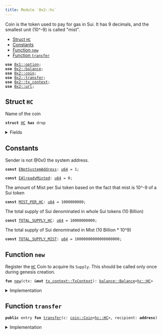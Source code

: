 ```yaml
---
title: Module `0x2::hc`
---
```


Coin<HC> is the token used to pay for gas in Sui.
It has 9 decimals, and the smallest unit (10^-9) is called "mist".


-  [Struct `HC`](#0x2_hc_HC)
-  [Constants](#@Constants_0)
-  [Function `new`](#0x2_hc_new)
-  [Function `transfer`](#0x2_hc_transfer)


<pre><code><b>use</b> <a href="../move-stdlib/option.md#0x1_option">0x1::option</a>;
<b>use</b> <a href="../sui-framework/balance.md#0x2_balance">0x2::balance</a>;
<b>use</b> <a href="../sui-framework/coin.md#0x2_coin">0x2::coin</a>;
<b>use</b> <a href="../sui-framework/transfer.md#0x2_transfer">0x2::transfer</a>;
<b>use</b> <a href="../sui-framework/tx_context.md#0x2_tx_context">0x2::tx_context</a>;
<b>use</b> <a href="../sui-framework/url.md#0x2_url">0x2::url</a>;
</code></pre>



<a name="0x2_hc_HC"></a>

## Struct `HC`

Name of the coin


<pre><code><b>struct</b> <a href="../sui-framework/hc.md#0x2_hc_HC">HC</a> <b>has</b> drop
</code></pre>



<details>
<summary>Fields</summary>


<dl>
<dt>
<code>dummy_field: bool</code>
</dt>
<dd>

</dd>
</dl>


</details>

<a name="@Constants_0"></a>

## Constants


<a name="0x2_hc_ENotSystemAddress"></a>

Sender is not @0x0 the system address.


<pre><code><b>const</b> <a href="../sui-framework/hc.md#0x2_hc_ENotSystemAddress">ENotSystemAddress</a>: <a href="../move-stdlib/u64.md#0x1_u64">u64</a> = 1;
</code></pre>



<a name="0x2_hc_EAlreadyMinted"></a>



<pre><code><b>const</b> <a href="../sui-framework/hc.md#0x2_hc_EAlreadyMinted">EAlreadyMinted</a>: <a href="../move-stdlib/u64.md#0x1_u64">u64</a> = 0;
</code></pre>



<a name="0x2_hc_MIST_PER_HC"></a>

The amount of Mist per Sui token based on the fact that mist is
10^-9 of a Sui token


<pre><code><b>const</b> <a href="../sui-framework/hc.md#0x2_hc_MIST_PER_HC">MIST_PER_HC</a>: <a href="../move-stdlib/u64.md#0x1_u64">u64</a> = 1000000000;
</code></pre>



<a name="0x2_hc_TOTAL_SUPPLY_HC"></a>

The total supply of Sui denominated in whole Sui tokens (10 Billion)


<pre><code><b>const</b> <a href="../sui-framework/hc.md#0x2_hc_TOTAL_SUPPLY_HC">TOTAL_SUPPLY_HC</a>: <a href="../move-stdlib/u64.md#0x1_u64">u64</a> = 10000000000;
</code></pre>



<a name="0x2_hc_TOTAL_SUPPLY_MIST"></a>

The total supply of Sui denominated in Mist (10 Billion * 10^9)


<pre><code><b>const</b> <a href="../sui-framework/hc.md#0x2_hc_TOTAL_SUPPLY_MIST">TOTAL_SUPPLY_MIST</a>: <a href="../move-stdlib/u64.md#0x1_u64">u64</a> = 10000000000000000000;
</code></pre>



<a name="0x2_hc_new"></a>

## Function `new`

Register the <code><a href="../sui-framework/hc.md#0x2_hc_HC">HC</a></code> Coin to acquire its <code>Supply</code>.
This should be called only once during genesis creation.


<pre><code><b>fun</b> <a href="../sui-framework/hc.md#0x2_hc_new">new</a>(ctx: &<b>mut</b> <a href="../sui-framework/tx_context.md#0x2_tx_context_TxContext">tx_context::TxContext</a>): <a href="../sui-framework/balance.md#0x2_balance_Balance">balance::Balance</a>&lt;<a href="../sui-framework/hc.md#0x2_hc_HC">hc::HC</a>&gt;
</code></pre>



<details>
<summary>Implementation</summary>


<pre><code><b>fun</b> <a href="../sui-framework/hc.md#0x2_hc_new">new</a>(ctx: &<b>mut</b> TxContext): Balance&lt;<a href="../sui-framework/hc.md#0x2_hc_HC">HC</a>&gt; {
    <b>assert</b>!(ctx.sender() == @0x0, <a href="../sui-framework/hc.md#0x2_hc_ENotSystemAddress">ENotSystemAddress</a>);
    <b>assert</b>!(ctx.epoch() == 0, <a href="../sui-framework/hc.md#0x2_hc_EAlreadyMinted">EAlreadyMinted</a>);

    <b>let</b> (treasury, metadata) = <a href="../sui-framework/coin.md#0x2_coin_create_currency">coin::create_currency</a>(
        <a href="../sui-framework/hc.md#0x2_hc_HC">HC</a> {},
        9,
        b"<a href="../sui-framework/hc.md#0x2_hc_HC">HC</a>",
        b"Hc",
        // TODO: add appropriate description and logo <a href="../sui-framework/url.md#0x2_url">url</a>
        b"",
        <a href="../move-stdlib/option.md#0x1_option_none">option::none</a>(),
        ctx,
    );
    <a href="../sui-framework/transfer.md#0x2_transfer_public_freeze_object">transfer::public_freeze_object</a>(metadata);
    <b>let</b> <b>mut</b> supply = treasury.treasury_into_supply();
    <b>let</b> total_sui = supply.increase_supply(<a href="../sui-framework/hc.md#0x2_hc_TOTAL_SUPPLY_MIST">TOTAL_SUPPLY_MIST</a>);
    supply.destroy_supply();
    total_sui
}
</code></pre>



</details>

<a name="0x2_hc_transfer"></a>

## Function `transfer`



<pre><code><b>public</b> entry <b>fun</b> <a href="../sui-framework/transfer.md#0x2_transfer">transfer</a>(c: <a href="../sui-framework/coin.md#0x2_coin_Coin">coin::Coin</a>&lt;<a href="../sui-framework/hc.md#0x2_hc_HC">hc::HC</a>&gt;, recipient: <b>address</b>)
</code></pre>



<details>
<summary>Implementation</summary>


<pre><code><b>public</b> entry <b>fun</b> <a href="../sui-framework/transfer.md#0x2_transfer">transfer</a>(c: <a href="../sui-framework/coin.md#0x2_coin_Coin">coin::Coin</a>&lt;<a href="../sui-framework/hc.md#0x2_hc_HC">HC</a>&gt;, recipient: <b>address</b>) {
    <a href="../sui-framework/transfer.md#0x2_transfer_public_transfer">transfer::public_transfer</a>(c, recipient)
}
</code></pre>



</details>
